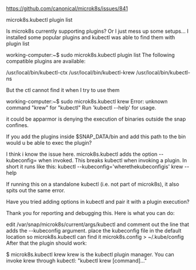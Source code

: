 <https://github.com/canonical/microk8s/issues/841>

microk8s.kubectl plugin list

Is microk8s currently supporting plugins? Or I just mess up some setups...
I installed some popular plugins and kubectl was able to find them with plugin list

working-computer:~$ sudo microk8s.kubectl plugin list
The following compatible plugins are available:

/usr/local/bin/kubectl-ctx
/usr/local/bin/kubectl-krew
/usr/local/bin/kubectl-ns

But the ctl cannot find it when I try to use them

working-computer:~$ sudo microk8s.kubectl krew
Error: unknown command "krew" for "kubectl"
Run 'kubectl --help' for usage.

it could be apparmor is denying the execution of binaries outside the snap confines.

If you add the plugins inside $SNAP_DATA/bin and add this path to the bin would u be able to exec the plugin?

I think i know the issue here. microk8s.kubectl adds the option --kubeconfig= when invoked. This breaks kubectl when invoking a plugin.
In short it runs like this:
kubectl --kubeconfig='wherethekubeconfigis' krew --help

If running this on a standalone kubectl (i.e. not part of microk8s), it also spits out the same error.

Have you tried adding options in kubectl and pair it with a plugin execution?

Thank you for reporting and debugging this. Here is what you can do:

edit /var/snap/microk8s/current/args/kubectl and comment out the line that adds the --kubeconfig argument.
place the kubeconfig file in the default location so microk8s.kubectl can find it microk8s.config > ~/.kube/config
After that the plugin should work:

$ microk8s.kubectl krew
krew is the kubectl plugin manager.
You can invoke krew through kubectl: "kubectl krew [command]..."
